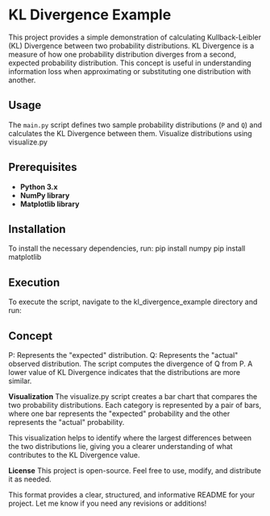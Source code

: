 # KL Divergence Example

This project provides a simple demonstration of calculating Kullback-Leibler (KL) Divergence between two probability distributions. KL Divergence is a measure of how one probability distribution diverges from a second, expected probability distribution. This concept is useful in understanding information loss when approximating or substituting one distribution with another.


## Usage

The `main.py` script defines two sample probability distributions (`P` and `Q`) and calculates the KL Divergence between them.
Visualize distributions using visualize.py

## Prerequisites

- **Python 3.x**
- **NumPy library**
- **Matplotlib library**

## Installation

To install the necessary dependencies, run:
pip install numpy
pip install matplotlib

## Execution
To execute the script, navigate to the kl_divergence_example directory and run:

## Concept
P: Represents the "expected" distribution.
Q: Represents the "actual" observed distribution.
The script computes the divergence of Q from P. A lower value of KL Divergence indicates that the distributions are more similar.

**Visualization**
The visualize.py script creates a bar chart that compares the two probability distributions. Each category is represented by a pair of bars, where one bar represents the "expected" probability and the other represents the "actual" probability.

This visualization helps to identify where the largest differences between the two distributions lie, giving you a clearer understanding of what contributes to the KL Divergence value.

**License**
This project is open-source. Feel free to use, modify, and distribute it as needed.

This format provides a clear, structured, and informative README for your project. Let me know if you need any revisions or additions!
